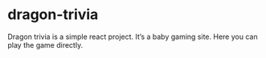 # dragon-trivia
Dragon trivia is a simple react project.
It’s a baby gaming site.
Here you can play the game directly.
